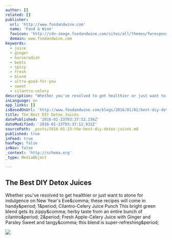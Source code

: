 ```yaml
---
author: []
related: []
publisher:
  url: 'http://www.foodandwine.com'
  name: 'Food & Wine'
  favicon: 'http://cdn-image.foodandwine.com/sites/all/themes/fwresponsive/favicon.ico'
  domain: www.foodandwine.com
keywords:
  - juice
  - ginger
  - horseradish
  - beets
  - spicy
  - fresh
  - blend
  - ultra-good-for-you
  - sweet
  - cilantro-celery
description: "Whether you've resolved to get healthier or just want to atone for indulgence on New Year's Eve, these recipes will come in handy. 1. Cilantro-Celery Juice Punch This bright green blend gets its zippy, herby taste from an entire bunch of cilantro. 2. Fresh Apple-Celery Juice with Ginger and Parsley Sweet and tangy, this blend is super-refreshing."
inLanguage: en
app_links: []
isBasedOnUrl: 'http://www.foodandwine.com/blogs/2016/01/02/best-diy-detox-juices?utm_content=buffer83c08&utm_medium=social&utm_source=facebook.com&utm_campaign=buffer'
title: The Best DIY Detox Juices
datePublished: '2016-01-23T03:37:52.156Z'
dateModified: '2016-01-23T03:37:12.932Z'
sourcePath: _posts/2016-01-23-the-best-diy-detox-juices.md
published: true
inFeed: true
hasPage: false
inNav: false
_context: 'http://schema.org'
_type: MediaObject

---
```

<article style=""><h1>The Best DIY Detox Juices</h1><p>Whether you've resolved to get healthier or just want to atone for indulgence on New Year's Eve&amp;comma; these recipes will come in handy&amp;period; 1&amp;period; Cilantro-Celery Juice Punch This bright green blend gets its zippy&amp;comma; herby taste from an entire bunch of cilantro&amp;period; 2&amp;period; Fresh Apple-Celery Juice with Ginger and Parsley Sweet and tangy&amp;comma; this blend is super-refreshing&amp;period;</p><img src="http://cdn-image.foodandwine.com/sites/default/files/styles/rd_home_hero_slide/public/25ways-ft-superjuicer-quigley_0.jpg?itok=QQsulykN" /></article>